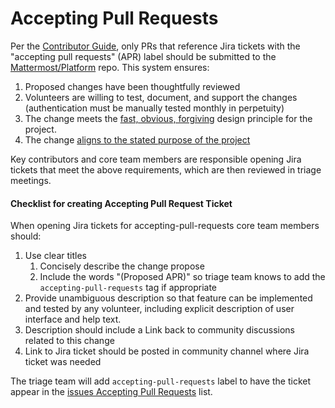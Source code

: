 # Accepting Pull Requests

Per the [Contributor Guide](https://github.com/mattermost/platform/blob/master/CONTRIBUTING.md), only PRs that reference Jira tickets with the "accepting pull requests" (APR) label should be submitted to the [Mattermost/Platform](https://github.com/mattermost/platform) repo. This system ensures:

1. Proposed changes have been thoughtfully reviewed 
2. Volunteers are willing to test, document, and support the changes (authentication must be manually tested monthly in perpetuity)
3. The change meets the [fast, obvious, forgiving](http://www.mattermost.org/design-principles/) design principle for the project.
4. The change [aligns to the stated purpose of the project](http://www.mattermost.org/vision/#mattermost-teams-v1)

Key contributors and core team members are responsible opening Jira tickets that meet the above requirements, which are then reviewed in triage meetings. 

#### Checklist for creating Accepting Pull Request Ticket 

When opening Jira tickets for accepting-pull-requests core team members should:

1. Use clear titles
    1. Concisely describe the change propose
    2. Include the words "(Proposed APR)" so triage team knows to add the `accepting-pull-requests` tag if appropriate
2. Provide unambiguous description so that feature can be implemented and tested by any volunteer, including explicit description of user interface and help text.
3. Description should include a Link back to community discussions related to this change
4. Link to Jira ticket should be posted in community channel where Jira ticket was needed 

The triage team will add `accepting-pull-requests` label to have the ticket appear in the [issues Accepting Pull Requests](https://mattermost.atlassian.net/issues/?filter=10101) list. 

